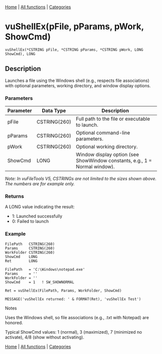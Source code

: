 [Home](../index.md) | [All functions](../all-functions.md) | [Categories](../categories/index.md)

# vuShellEx(pFile, pParams, pWork, ShowCmd)

```Prototype
vuShellEx(*CSTRING pFile, *CSTRING pParams, *CSTRING pWork, LONG ShowCmd), LONG
```


## Description
Launches a file using the Windows shell (e.g., respects file associations) with optional parameters, working directory, and window display options.

### Parameters

| Parameter | Data Type    | Description                                                                 |
|-----------|--------------|-----------------------------------------------------------------------------|
| pFile     | CSTRING(260) | Full path to the file or executable to launch.                              |
| pParams   | CSTRING(260) | Optional command-line parameters.                                           |
| pWork     | CSTRING(260) | Optional working directory.                                                 |
| ShowCmd   | LONG         | Window display option (see ShowWindow constants, e.g., 1 = Normal window).  |

_Note: In vuFileTools V5, CSTRINGs are not limited to the sizes shown above. The numbers are for example only._

### Returns
A LONG value indicating the result:

- 1: Launched successfully  
- 0: Failed to launch  

### Example

```Clarion
FilePath   CSTRING(260)
Params     CSTRING(260)
WorkFolder CSTRING(260)
ShowCmd    LONG
Ret        LONG

FilePath   = 'C:\Windows\notepad.exe'
Params     = ''
WorkFolder = ''
ShowCmd    = 1   ! SW_SHOWNORMAL

Ret = vuShellEx(FilePath, Params, WorkFolder, ShowCmd)

MESSAGE('vuShellEx returned: ' & FORMAT(Ret), 'vuShellEx Test')

```
Notes

Uses the Windows shell, so file associations (e.g., .txt with Notepad) are honored.

Typical ShowCmd values: 1 (normal), 3 (maximized), 7 (minimized no activate), 4/8 (show without activating).

[Home](../index.md) | [All functions](../all-functions.md) | [Categories](../categories/index.md)
